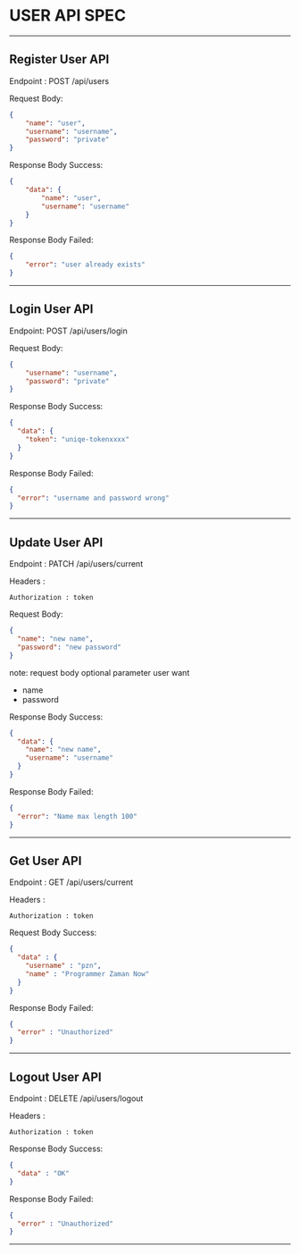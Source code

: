 # USER API SPEC

---
##  Register User API
Endpoint : POST /api/users

Request Body:
```json
{
    "name": "user",
    "username": "username",
    "password": "private"
}
  ```
Response Body Success:
```json
{
    "data": {
        "name": "user",
        "username": "username"
    }   
}
```
Response Body Failed:
```json
{
    "error": "user already exists"
}
```
---

## Login User API
Endpoint: POST /api/users/login

Request Body: 
```json
{
    "username": "username",
    "password": "private"
}
```
Response Body Success:

```json
{
  "data": {
    "token": "uniqe-tokenxxxx"
  }
}
```
Response Body Failed:

```json
{
  "error": "username and password wrong"
}
```
---
## Update User API
Endpoint : PATCH /api/users/current

Headers :

    Authorization : token

Request Body:

```json
{
  "name": "new name",
  "password": "new password" 
}
```
note: 
request body optional parameter user want
+ name
+ password


Response Body Success:

```json
{
  "data": {
    "name": "new name",
    "username": "username"
  }
}
```
Response Body Failed:

```json
{
  "error": "Name max length 100"
}
```
---
## Get User API
Endpoint : GET /api/users/current

Headers :

    Authorization : token


Request Body Success:
```json
{
  "data" : {
    "username" : "pzn",
    "name" : "Programmer Zaman Now"
  }
}
```
Response Body Failed:
```json
{
  "error" : "Unauthorized"
}
```
---
## Logout User API
Endpoint : DELETE /api/users/logout

Headers :

    Authorization : token

Response Body Success:
```json
{
  "data" : "OK"
}
```
Response Body Failed:
```json
{
  "error" : "Unauthorized"
}
```
---